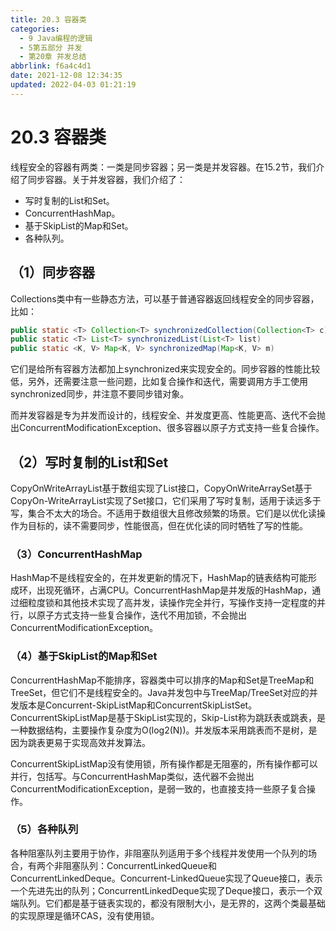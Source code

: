 ```yaml
---
title: 20.3 容器类
categories: 
  - 9 Java编程的逻辑
  - 5第五部分 并发
  - 第20章 并发总结
abbrlink: f6a4c4d1
date: 2021-12-08 12:34:35
updated: 2022-04-03 01:21:19
---
```

# 20.3 容器类
线程安全的容器有两类：一类是同步容器；另一类是并发容器。在15.2节，我们介绍了同步容器。关于并发容器，我们介绍了：
- 写时复制的List和Set。
- ConcurrentHashMap。
- 基于SkipList的Map和Set。
- 各种队列。

## （1）同步容器
Collections类中有一些静态方法，可以基于普通容器返回线程安全的同步容器，比如：

```java
public static <T> Collection<T> synchronizedCollection(Collection<T> c)
public static <T> List<T> synchronizedList(List<T> list)
public static <K, V> Map<K, V> synchronizedMap(Map<K, V> m)
```

它们是给所有容器方法都加上synchronized来实现安全的。同步容器的性能比较低，另外，还需要注意一些问题，比如复合操作和迭代，需要调用方手工使用synchronized同步，并注意不要同步错对象。

而并发容器是专为并发而设计的，线程安全、并发度更高、性能更高、迭代不会抛出ConcurrentModificationException、很多容器以原子方式支持一些复合操作。

## （2）写时复制的List和Set
CopyOnWriteArrayList基于数组实现了List接口，CopyOnWriteArraySet基于CopyOn-WriteArrayList实现了Set接口，它们采用了写时复制，适用于读远多于写，集合不太大的场合。不适用于数组很大且修改频繁的场景。它们是以优化读操作为目标的，读不需要同步，性能很高，但在优化读的同时牺牲了写的性能。

### （3）ConcurrentHashMap
HashMap不是线程安全的，在并发更新的情况下，HashMap的链表结构可能形成环，出现死循环，占满CPU。ConcurrentHashMap是并发版的HashMap，通过细粒度锁和其他技术实现了高并发，读操作完全并行，写操作支持一定程度的并行，以原子方式支持一些复合操作，迭代不用加锁，不会抛出ConcurrentModificationException。

### （4）基于SkipList的Map和Set
ConcurrentHashMap不能排序，容器类中可以排序的Map和Set是TreeMap和TreeSet，但它们不是线程安全的。Java并发包中与TreeMap/TreeSet对应的并发版本是Concurrent-SkipListMap和ConcurrentSkipListSet。ConcurrentSkipListMap是基于SkipList实现的，Skip-List称为跳跃表或跳表，是一种数据结构，主要操作复杂度为O(log2(N))。并发版本采用跳表而不是树，是因为跳表更易于实现高效并发算法。

ConcurrentSkipListMap没有使用锁，所有操作都是无阻塞的，所有操作都可以并行，包括写。与ConcurrentHashMap类似，迭代器不会抛出ConcurrentModificationException，是弱一致的，也直接支持一些原子复合操作。

### （5）各种队列
各种阻塞队列主要用于协作，非阻塞队列适用于多个线程并发使用一个队列的场合，有两个非阻塞队列：ConcurrentLinkedQueue和ConcurrentLinkedDeque。Concurrent-LinkedQueue实现了Queue接口，表示一个先进先出的队列；ConcurrentLinkedDeque实现了Deque接口，表示一个双端队列。它们都是基于链表实现的，都没有限制大小，是无界的，这两个类最基础的实现原理是循环CAS，没有使用锁。

